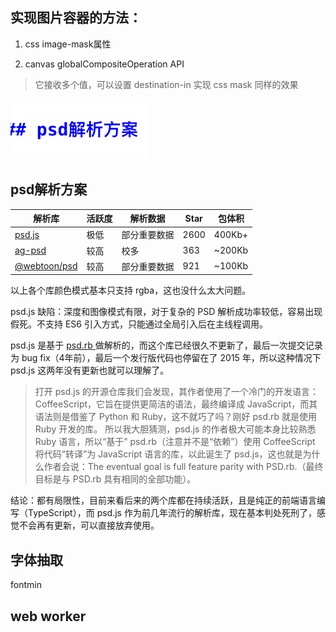 ## 实现图片容器的方法：

1. css image-mask属性

2. canvas globalCompositeOperation API

> 它接收多个值，可以设置 destination-in 实现 css mask 同样的效果


![](../images/2023-9-15-1694772865768.png)

## psd解析方案


| 解析库 | 活跃度 | 解析数据 | Star | 包体积 |
| --- | --- | --- | --- | --- |
| [psd.js](https://github.com/meltingice/psd.js) | 极低 | 部分重要数据 | 2600 | 400Kb+ |
| [ag-psd](https://github.com/Agamnentzar/ag-psd) | 较高 | 校多 | 363 | ~200Kb |
| [@webtoon/psd](https://github.com/webtoon/psd) | 较高 | 部分重要数据 | 921 | ~100Kb |

以上各个库颜色模式基本只支持 rgba，这也没什么太大问题。

psd.js 缺陷：深度和图像模式有限，对于复杂的 PSD 解析成功率较低，容易出现假死。不支持 ES6 引入方式，只能通过全局引入后在主线程调用。

psd.js 是基于 [ psd.rb ](https://github.com/layervault/psd.rb) 做解析的，而这个库已经很久不更新了，最后一次提交记录为 bug fix（4年前），最后一个发行版代码也停留在了 2015 年，所以这种情况下 psd.js 这两年没有更新也就可以理解了。

> 打开 psd.js 的开源仓库我们会发现，其作者使用了一个冷门的开发语言： CoffeeScript，它旨在提供更简洁的语法，最终编译成 JavaScript，而其语法则是借鉴了 Python 和 Ruby，这不就巧了吗？刚好 psd.rb 就是使用 Ruby 开发的库。
> 所以我大胆猜测，psd.js 的作者极大可能本身比较熟悉 Ruby 语言，所以“基于” psd.rb（注意并不是“依赖”）使用 CoffeeScript 将代码“转译”为 JavaScript 语言的库，以此诞生了 psd.js，这也就是为什么作者会说：The eventual goal is full feature parity with PSD.rb.（最终目标是与 PSD.rb 具有相同的全部功能）。

结论：都有局限性，目前来看后来的两个库都在持续活跃，且是纯正的前端语言编写（TypeScript），而 psd.js 作为前几年流行的解析库，现在基本判处死刑了，感觉不会再有更新，可以直接放弃使用。

## 字体抽取

fontmin

## web worker





